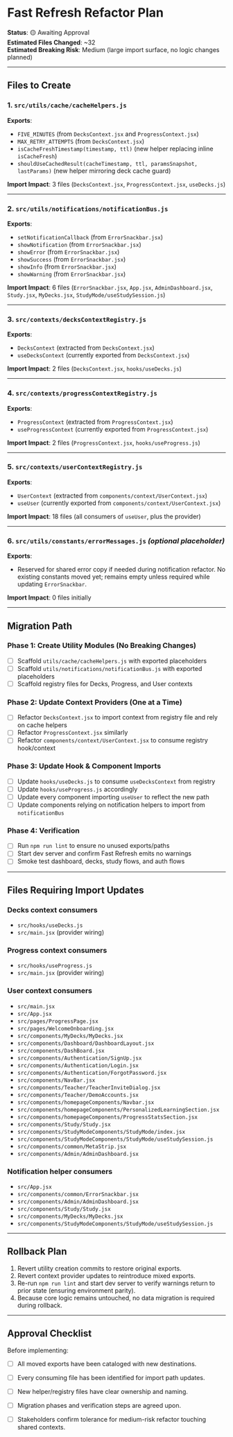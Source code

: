# Fast Refresh Refactor Plan

**Status**: 🟡 Awaiting Approval  
**Estimated Files Changed**: ~32  
**Estimated Breaking Risk**: Medium (large import surface, no logic changes planned)

---

## Files to Create

### 1. `src/utils/cache/cacheHelpers.js`
**Exports**:
- `FIVE_MINUTES` (from `DecksContext.jsx` and `ProgressContext.jsx`)
- `MAX_RETRY_ATTEMPTS` (from `DecksContext.jsx`)
- `isCacheFreshTimestamp(timestamp, ttl)` (new helper replacing inline `isCacheFresh`)
- `shouldUseCachedResult(cacheTimestamp, ttl, paramsSnapshot, lastParams)` (new helper mirroring deck cache guard)

**Import Impact**: 3 files (`DecksContext.jsx`, `ProgressContext.jsx`, `useDecks.js`)

---

### 2. `src/utils/notifications/notificationBus.js`
**Exports**:
- `setNotificationCallback` (from `ErrorSnackbar.jsx`)
- `showNotification` (from `ErrorSnackbar.jsx`)
- `showError` (from `ErrorSnackbar.jsx`)
- `showSuccess` (from `ErrorSnackbar.jsx`)
- `showInfo` (from `ErrorSnackbar.jsx`)
- `showWarning` (from `ErrorSnackbar.jsx`)

**Import Impact**: 6 files (`ErrorSnackbar.jsx`, `App.jsx`, `AdminDashboard.jsx`, `Study.jsx`, `MyDecks.jsx`, `StudyMode/useStudySession.js`)

---

### 3. `src/contexts/decksContextRegistry.js`
**Exports**:
- `DecksContext` (extracted from `DecksContext.jsx`)
- `useDecksContext` (currently exported from `DecksContext.jsx`)

**Import Impact**: 2 files (`DecksContext.jsx`, `hooks/useDecks.js`)

---

### 4. `src/contexts/progressContextRegistry.js`
**Exports**:
- `ProgressContext` (extracted from `ProgressContext.jsx`)
- `useProgressContext` (currently exported from `ProgressContext.jsx`)

**Import Impact**: 2 files (`ProgressContext.jsx`, `hooks/useProgress.js`)

---

### 5. `src/contexts/userContextRegistry.js`
**Exports**:
- `UserContext` (extracted from `components/context/UserContext.jsx`)
- `useUser` (currently exported from `components/context/UserContext.jsx`)

**Import Impact**: 18 files (all consumers of `useUser`, plus the provider)

---

### 6. `src/utils/constants/errorMessages.js` *(optional placeholder)*
**Exports**:
- Reserved for shared error copy if needed during notification refactor. No existing constants moved yet; remains empty unless required while updating `ErrorSnackbar`.

**Import Impact**: 0 files initially

---

## Migration Path

### Phase 1: Create Utility Modules (No Breaking Changes)
- [ ] Scaffold `utils/cache/cacheHelpers.js` with exported placeholders
- [ ] Scaffold `utils/notifications/notificationBus.js` with exported placeholders
- [ ] Scaffold registry files for Decks, Progress, and User contexts

### Phase 2: Update Context Providers (One at a Time)
- [ ] Refactor `DecksContext.jsx` to import context from registry file and rely on cache helpers
- [ ] Refactor `ProgressContext.jsx` similarly
- [ ] Refactor `components/context/UserContext.jsx` to consume registry hook/context

### Phase 3: Update Hook & Component Imports
- [ ] Update `hooks/useDecks.js` to consume `useDecksContext` from registry
- [ ] Update `hooks/useProgress.js` accordingly
- [ ] Update every component importing `useUser` to reflect the new path
- [ ] Update components relying on notification helpers to import from `notificationBus`

### Phase 4: Verification
- [ ] Run `npm run lint` to ensure no unused exports/paths
- [ ] Start dev server and confirm Fast Refresh emits no warnings
- [ ] Smoke test dashboard, decks, study flows, and auth flows

---

## Files Requiring Import Updates

### Decks context consumers
- `src/hooks/useDecks.js`
- `src/main.jsx` (provider wiring)

### Progress context consumers
- `src/hooks/useProgress.js`
- `src/main.jsx` (provider wiring)

### User context consumers
- `src/main.jsx`
- `src/App.jsx`
- `src/pages/ProgressPage.jsx`
- `src/pages/WelcomeOnboarding.jsx`
- `src/components/MyDecks/MyDecks.jsx`
- `src/components/Dashboard/DashboardLayout.jsx`
- `src/components/DashBoard.jsx`
- `src/components/Authentication/SignUp.jsx`
- `src/components/Authentication/Login.jsx`
- `src/components/Authentication/ForgotPassword.jsx`
- `src/components/NavBar.jsx`
- `src/components/Teacher/TeacherInviteDialog.jsx`
- `src/components/Teacher/DemoAccounts.jsx`
- `src/components/homepageComponents/Navbar.jsx`
- `src/components/homepageComponents/PersonalizedLearningSection.jsx`
- `src/components/homepageComponents/ProgressStatsSection.jsx`
- `src/components/Study/Study.jsx`
- `src/components/StudyModeComponents/StudyMode/index.jsx`
- `src/components/StudyModeComponents/StudyMode/useStudySession.js`
- `src/components/common/MetaStrip.jsx`
- `src/components/Admin/AdminDashboard.jsx`

### Notification helper consumers
- `src/App.jsx`
- `src/components/common/ErrorSnackbar.jsx`
- `src/components/Admin/AdminDashboard.jsx`
- `src/components/Study/Study.jsx`
- `src/components/MyDecks/MyDecks.jsx`
- `src/components/StudyModeComponents/StudyMode/useStudySession.js`

---

## Rollback Plan

1. Revert utility creation commits to restore original exports.
2. Revert context provider updates to reintroduce mixed exports.
3. Re-run `npm run lint` and start dev server to verify warnings return to prior state (ensuring environment parity).
4. Because core logic remains untouched, no data migration is required during rollback.

---

## Approval Checklist

Before implementing:
- [ ] All moved exports have been cataloged with new destinations.
- [ ] Every consuming file has been identified for import path updates.
- [ ] New helper/registry files have clear ownership and naming.
- [ ] Migration phases and verification steps are agreed upon.
- [ ] Stakeholders confirm tolerance for medium-risk refactor touching shared contexts.

